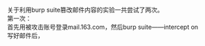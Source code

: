 </br>关于利用burp suite篡改邮件内容的实验一共尝试了两次。
</br>第一次：
</br>首先用被攻击账号登录mail.163.com，然后burp suite——intercept on
</br>写好邮件后，
</br>
</br>
</br>
</br>

